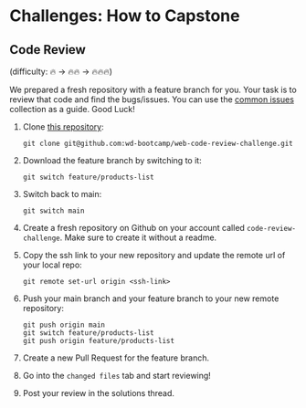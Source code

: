 # Challenges: How to Capstone

## Code Review

(difficulty: 🔥 -> 🔥🔥 -> 🔥🔥🔥)

We prepared a fresh repository with a feature branch for you. Your task is to review that code and find the bugs/issues. You can use the [common issues](./how-to-capstone.md#common-issues) collection as a guide. Good Luck!

1. Clone [this repository](https://github.com/wd-bootcamp/web-code-review-challenge):
   ```shell
   git clone git@github.com:wd-bootcamp/web-code-review-challenge.git
   ```
2. Download the feature branch by switching to it:

   ```shell
   git switch feature/products-list
   ```

3. Switch back to main:

   ```shell
   git switch main
   ```

4. Create a fresh repository on Github on your account called `code-review-challenge`. Make sure to create it without a readme.
5. Copy the ssh link to your new repository and update the remote url of your local repo:
   ```shell
   git remote set-url origin <ssh-link>
   ```
6. Push your main branch and your feature branch to your new remote repository:
   ```shell
   git push origin main
   git switch feature/products-list
   git push origin feature/products-list
   ```
7. Create a new Pull Request for the feature branch.
8. Go into the `changed files` tab and start reviewing!
9. Post your review in the solutions thread.
